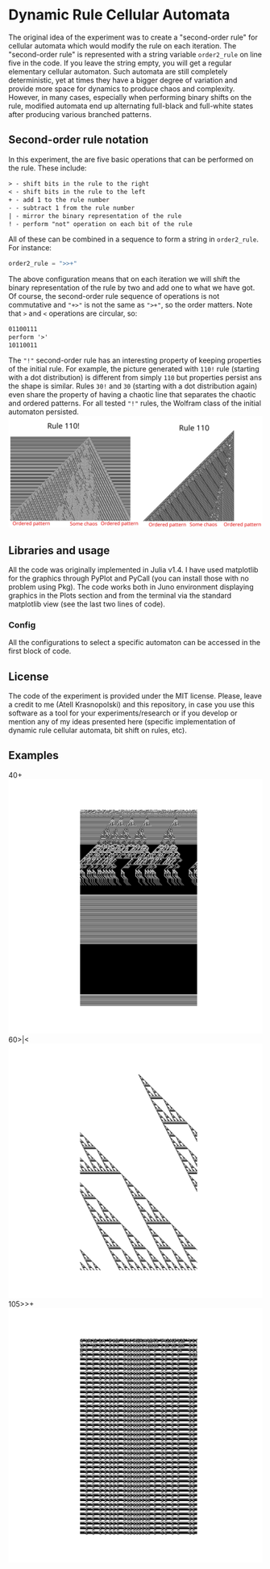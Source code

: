 # Dynamic Rule Cellular Automata
The original idea of the experiment was to create a "second-order rule" for cellular automata which would modify the rule on each iteration. The "second-order rule" is represented with a string variable `order2_rule` on line five in the code. If you leave the string empty, you will get a regular elementary cellular automaton.
Such automata are still completely deterministic, yet at times they have a bigger degree of variation and provide more space for dynamics to produce chaos and complexity. However, in many cases, especially when performing binary shifts on the rule, modified automata end up alternating full-black and full-white states after producing various branched patterns.
## Second-order rule notation
In this experiment, the are five basic operations that can be performed on the rule. These include:
```
> - shift bits in the rule to the right
< - shift bits in the rule to the left
+ - add 1 to the rule number
- - subtract 1 from the rule number
| - mirror the binary representation of the rule
! - perform "not" operation on each bit of the rule
```
All of these can be combined in a sequence to form a string in `order2_rule`. For instance:
```julia
order2_rule = ">>+"
```
The above configuration means that on each iteration we will shift the binary representation of the rule by two and add one to what we have got. Of course, the second-order rule sequence of operations is not commutative and `"+>"` is not the same as `">+"`, so the order matters.
Note that `>` and `<` operations are circular, so:
```
01100111
perform '>'
10110011
```
The `"!"` second-order rule has an interesting property of keeping properties of the initial rule. For example, the picture generated with `110!` rule (starting with a dot distribution) is different from simply `110` but properties persist ans the shape is similar. Rules `30!` and `30` (starting with a dot distribution again) even share the property of having a chaotic line that separates the chaotic and ordered patterns. For all tested `"!"` rules, the Wolfram class of the initial automaton persisted.
![110! and 110](img/110!.png)
## Libraries and usage
All the code was originally implemented in Julia v1.4. I have used matplotlib for the graphics through PyPlot and PyCall (you can install those with no problem using Pkg). The code works both in Juno environment displaying graphics in the Plots section and from the terminal via the standard matplotlib view (see the last two lines of code).
### Config
All the configurations to select a specific automaton can be accessed in the first block of code.
## License
The code of the experiment is provided under the MIT license. Please, leave a credit to me (Atell Krasnopolski) and this repository, in case you use this software as a tool for your experiments/research or if you develop or mention any of my ideas presented here (specific implementation of dynamic rule cellular automata, bit shift on rules, etc).
## Examples
40+
![40+](img/40+.png)
60>|<
![60>|<](img/60>|<.png)
105>>+
![105>>+](img/105>>+.png)
